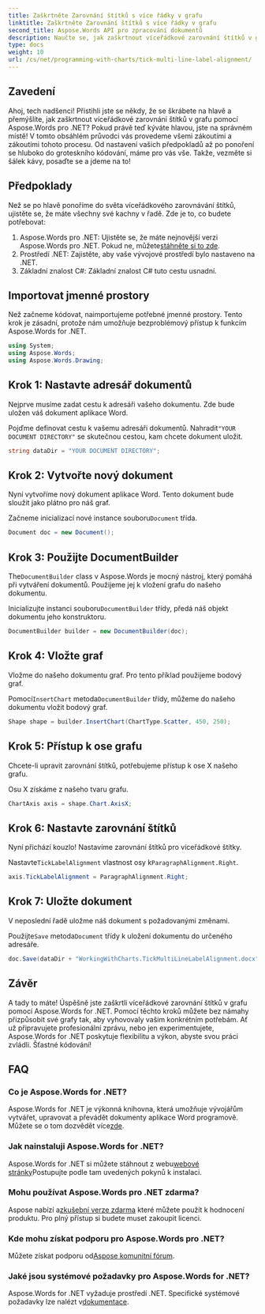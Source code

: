 ```yaml
---
title: Zaškrtněte Zarovnání štítků s více řádky v grafu
linktitle: Zaškrtněte Zarovnání štítků s více řádky v grafu
second_title: Aspose.Words API pro zpracování dokumentů
description: Naučte se, jak zaškrtnout víceřádkové zarovnání štítků v grafu pomocí Aspose.Words for .NET s naším podrobným průvodcem krok za krokem. Ideální pro vývojáře všech úrovní.
type: docs
weight: 10
url: /cs/net/programming-with-charts/tick-multi-line-label-alignment/
---
```

## Zavedení

Ahoj, tech nadšenci! Přistihli jste se někdy, že se škrábete na hlavě a přemýšlíte, jak zaškrtnout víceřádkové zarovnání štítků v grafu pomocí Aspose.Words pro .NET? Pokud právě teď kýváte hlavou, jste na správném místě! V tomto obsáhlém průvodci vás provedeme všemi zákoutími a zákoutími tohoto procesu. Od nastavení vašich předpokladů až po ponoření se hluboko do groteskního kódování, máme pro vás vše. Takže, vezměte si šálek kávy, posaďte se a jdeme na to!

## Předpoklady

Než se po hlavě ponoříme do světa víceřádkového zarovnávání štítků, ujistěte se, že máte všechny své kachny v řadě. Zde je to, co budete potřebovat:

1.  Aspose.Words pro .NET: Ujistěte se, že máte nejnovější verzi Aspose.Words pro .NET. Pokud ne, můžete[stáhněte si to zde](https://releases.aspose.com/words/net/).
2. Prostředí .NET: Zajistěte, aby vaše vývojové prostředí bylo nastaveno na .NET.
3. Základní znalost C#: Základní znalost C# tuto cestu usnadní.

## Importovat jmenné prostory

Než začneme kódovat, naimportujeme potřebné jmenné prostory. Tento krok je zásadní, protože nám umožňuje bezproblémový přístup k funkcím Aspose.Words for .NET.

```csharp
using System;
using Aspose.Words;
using Aspose.Words.Drawing;
```

## Krok 1: Nastavte adresář dokumentů

Nejprve musíme zadat cestu k adresáři vašeho dokumentu. Zde bude uložen váš dokument aplikace Word.


 Pojďme definovat cestu k vašemu adresáři dokumentů. Nahradit`"YOUR DOCUMENT DIRECTORY"` se skutečnou cestou, kam chcete dokument uložit.

```csharp
string dataDir = "YOUR DOCUMENT DIRECTORY";
```

## Krok 2: Vytvořte nový dokument

Nyní vytvoříme nový dokument aplikace Word. Tento dokument bude sloužit jako plátno pro náš graf.

 Začneme inicializací nové instance souboru`Document` třída.

```csharp
Document doc = new Document();
```

## Krok 3: Použijte DocumentBuilder

 The`DocumentBuilder` class v Aspose.Words je mocný nástroj, který pomáhá při vytváření dokumentů. Použijeme jej k vložení grafu do našeho dokumentu.

 Inicializujte instanci souboru`DocumentBuilder` třídy, předá náš objekt dokumentu jeho konstruktoru.

```csharp
DocumentBuilder builder = new DocumentBuilder(doc);
```

## Krok 4: Vložte graf

Vložme do našeho dokumentu graf. Pro tento příklad použijeme bodový graf.

 Pomocí`InsertChart` metoda`DocumentBuilder` třídy, můžeme do našeho dokumentu vložit bodový graf.

```csharp
Shape shape = builder.InsertChart(ChartType.Scatter, 450, 250);
```

## Krok 5: Přístup k ose grafu

Chcete-li upravit zarovnání štítků, potřebujeme přístup k ose X našeho grafu.

Osu X získáme z našeho tvaru grafu.

```csharp
ChartAxis axis = shape.Chart.AxisX;
```

## Krok 6: Nastavte zarovnání štítků

Nyní přichází kouzlo! Nastavíme zarovnání štítků pro víceřádkové štítky.

 Nastavte`TickLabelAlignment` vlastnost osy k`ParagraphAlignment.Right`.

```csharp
axis.TickLabelAlignment = ParagraphAlignment.Right;
```

## Krok 7: Uložte dokument

V neposlední řadě uložme náš dokument s požadovanými změnami.

 Použijte`Save` metoda`Document` třídy k uložení dokumentu do určeného adresáře.

```csharp
doc.Save(dataDir + "WorkingWithCharts.TickMultiLineLabelAlignment.docx");
```

## Závěr

A tady to máte! Úspěšně jste zaškrtli víceřádkové zarovnání štítků v grafu pomocí Aspose.Words for .NET. Pomocí těchto kroků můžete bez námahy přizpůsobit své grafy tak, aby vyhovovaly vašim konkrétním potřebám. Ať už připravujete profesionální zprávu, nebo jen experimentujete, Aspose.Words for .NET poskytuje flexibilitu a výkon, abyste svou práci zvládli. Šťastné kódování!

## FAQ

### Co je Aspose.Words for .NET?

 Aspose.Words for .NET je výkonná knihovna, která umožňuje vývojářům vytvářet, upravovat a převádět dokumenty aplikace Word programově. Můžete se o tom dozvědět více[zde](https://reference.aspose.com/words/net/).

### Jak nainstaluji Aspose.Words for .NET?

 Aspose.Words for .NET si můžete stáhnout z webu[webové stránky](https://releases.aspose.com/words/net/)Postupujte podle tam uvedených pokynů k instalaci.

### Mohu používat Aspose.Words pro .NET zdarma?

 Aspose nabízí a[zkušební verze zdarma](https://releases.aspose.com/) které můžete použít k hodnocení produktu. Pro plný přístup si budete muset zakoupit licenci.

### Kde mohu získat podporu pro Aspose.Words pro .NET?

 Můžete získat podporu od[Aspose komunitní fórum](https://forum.aspose.com/c/words/8).

### Jaké jsou systémové požadavky pro Aspose.Words for .NET?

 Aspose.Words for .NET vyžaduje prostředí .NET. Specifické systémové požadavky lze nalézt v[dokumentace](https://reference.aspose.com/words/net/).